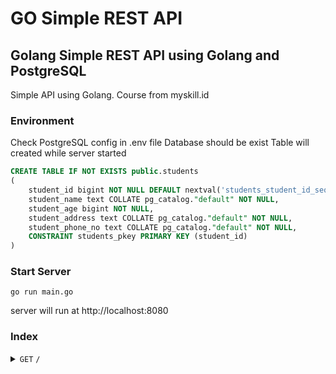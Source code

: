 # GO Simple REST API

## Golang Simple REST API using Golang and PostgreSQL

Simple API using Golang. Course from myskill.id

### Environment

Check PostgreSQL config in .env file
Database should be exist
Table will created while server started

```sql
CREATE TABLE IF NOT EXISTS public.students
(
    student_id bigint NOT NULL DEFAULT nextval('students_student_id_seq'::regclass),
    student_name text COLLATE pg_catalog."default" NOT NULL,
    student_age bigint NOT NULL,
    student_address text COLLATE pg_catalog."default" NOT NULL,
    student_phone_no text COLLATE pg_catalog."default" NOT NULL,
    CONSTRAINT students_pkey PRIMARY KEY (student_id)
)
```

### Start Server

```
go run main.go
```

server will run at http://localhost:8080

### Index

<details>
    <summary>
        <code>GET</code> <code>/</code>
    </summary>

#### response

```javascript
{
    "message": "welcome to simple api gorm auth using golang. course from myskill.id"
}
```
</details>